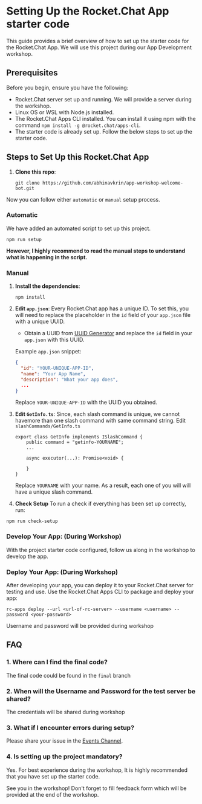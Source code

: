 # Setting Up the Rocket.Chat App starter code

This guide provides a brief overview of how to set up the starter code for the Rocket.Chat App. We will use this project during our App Development workshop.

## Prerequisites

Before you begin, ensure you have the following:

- Rocket.Chat server set up and running. We will provide a server during the workshop.
- Linux OS or WSL with Node.js installed.
- The Rocket.Chat Apps CLI installed. You can install it using npm with the command `npm install -g @rocket.chat/apps-cli`.
- The starter code is already set up. Follow the below steps to set up the starter code.

## Steps to Set Up this Rocket.Chat App
1. **Clone this repo**:
    ```
    git clone https://github.com/abhinavkrin/app-workshop-welcome-bot.git
    ```
Now you can follow either `automatic` or `manual` setup process.

### Automatic 
We have added an automated script to set up this project. 
```
npm run setup
```
**However, I highly recommend to read the manual steps to understand what is happening in the script.**

### Manual

1. **Install the dependencies**:
    ```
    npm install
    ```
2. **Edit `app.json`**:
   Every Rocket.Chat app has a unique ID. To set this, you will need to replace the placeholder in the `id` field of your `app.json` file with a unique UUID.
   
   - Obtain a UUID from [UUID Generator](https://www.uuidgenerator.net/version4) and replace the `id` field in your `app.json` with this UUID.
   
   Example `app.json` snippet:
   ```json
   {
     "id": "YOUR-UNIQUE-APP-ID",
     "name": "Your App Name",
     "description": "What your app does",
     ...
   }
   ```
   
   Replace `YOUR-UNIQUE-APP-ID` with the UUID you obtained.

3. **Edit `GetInfo.ts`**:
    Since, each slash command is unique, we cannot havemore than one slash command with same command string. Edit `slashCommands/GetInfo.ts`
    ```
    export class GetInfo implements ISlashCommand {
        public command = "getinfo-YOURNAME";
        ...

        async executor(...): Promise<void> {

        }
    }
    ```
    Replace `YOURNAME` with your name. As a result, each one of you will will have a unique slash command.

4. **Check Setup**
To run a check if everything has been set up correctly, run:
```
npm run check-setup
```

### Develop Your App: (During Workshop)
   With the project starter code configured, follow us along in the workshop to develop the app.

### Deploy Your App: (During Workshop)
   After developing your app, you can deploy it to your Rocket.Chat server for testing and use. Use the Rocket.Chat Apps CLI to package and deploy your app:
   ```
   rc-apps deploy --url <url-of-rc-server> --username <username> --password <your-password>
   ```
   Username and password will be provided during workshop

## FAQ
### **1. Where can I find the final code?** <br>
The final code could be found in the `final` branch

### **2. When will the Username and Password for the test server be shared?**
The credentials will be shared during workshop

### **3. What if I encounter errors during setup?**
Please share your issue in the [Events Channel](https://open.rocket.chat/channel/events-and-meet-ups).

### **4. Is setting up the project mandatory?**
Yes. For best experience during the workshop, It is highly recommended that you have set up the starter code.

See you in the workshop! Don't forget to fill feedback form which will be provided at the end of the workshop.
